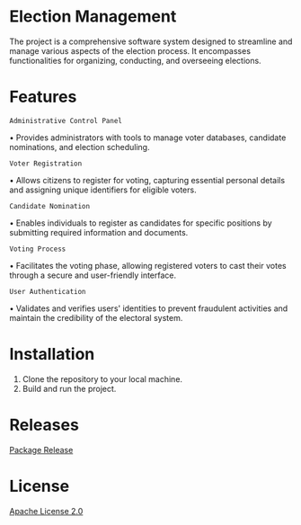 # Election Management

The project is a comprehensive software system designed to streamline and manage various aspects of the election process. It encompasses functionalities for organizing, conducting, and overseeing elections.

# Features

`Administrative Control Panel`

• Provides administrators with tools to manage voter databases, candidate nominations, and election scheduling.

`Voter Registration`

• Allows citizens to register for voting, capturing essential personal details and assigning unique identifiers for eligible voters.

`Candidate Nomination`

• Enables individuals to register as candidates for specific positions by submitting required information and documents.

`Voting Process`

• Facilitates the voting phase, allowing registered voters to cast their votes through a secure and user-friendly interface.

`User Authentication`

• Validates and verifies users' identities to prevent fraudulent activities and maintain the credibility of the electoral system.

# Installation

1. Clone the repository to your local machine.
2. Build and run the project.

# Releases

[Package Release](https://github.com/ZIDAN44/Election-Management/releases)

# License

[Apache License 2.0](https://www.apache.org/licenses/LICENSE-2.0)
